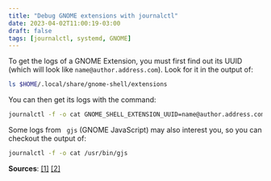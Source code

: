 ```yaml
---
title: "Debug GNOME extensions with journalctl"
date: 2023-04-02T11:00:19-03:00
draft: false
tags: [journalctl, systemd, GNOME]
---
```


To get the logs of a GNOME Extension, you must first find out its UUID (which
will look like `name@author.address.com`). Look for it in the output of:

```bash
ls $HOME/.local/share/gnome-shell/extensions
```

You can then get its logs with the command:

```bash
journalctl -f -o cat GNOME_SHELL_EXTENSION_UUID=name@author.address.com
```

Some logs from ` gjs` (GNOME JavaScript) may also interest you, so you can
checkout the output of:

```bash
journalctl -f -o cat /usr/bin/gjs
```

**Sources**:
[\[1\]](https://gjs.guide/extensions/development/debugging.html#logging)
[\[2\]](https://github.com/GSConnect/gnome-shell-extension-gsconnect/blob/main/CONTRIBUTING.md#typical-workflow)
